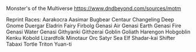 Monster's of the Multiverse
https://www.dndbeyond.com/sources/motm

Reprint Races:
Aarakocra
Aasimar
Bugbear
Centaur
Changeling
Deep Gnome
Duergar
Eladrin
Fairy
Firbolg
Genasi
Air Genasi
Earth Genasi
Fire Genasi
Water Genasi
Githyanki
Githzerai
Goblin
Goliath
Harengon
Hobgoblin
Kenku
Kobold
Lizardfolk
Minotaur
Orc
Satyr
Sea Elf
Shadar-kai
Shifter
Tabaxi
Tortle
Triton
Yuan-ti
